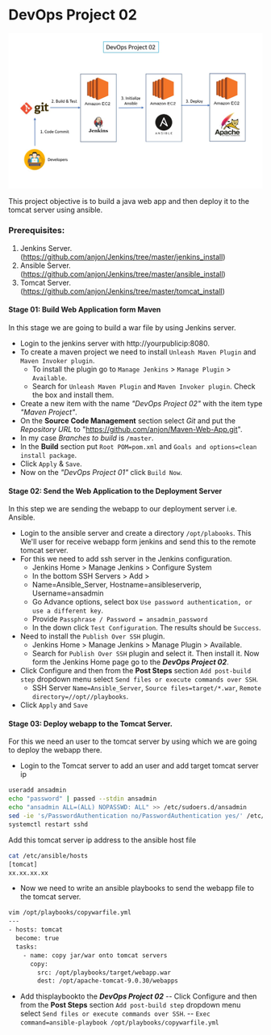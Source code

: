 # DevOps Project 02
![DevOps Project 02](https://github.com/anjon/DevOps-Project/blob/master/devops-project-02.jpg)

This project objective is to build a java web app and then deploy it to the tomcat server using ansible.

### Prerequisites:
1. Jenkins Server. (https://github.com/anjon/Jenkins/tree/master/jenkins_install)
2. Ansible Server. (https://github.com/anjon/Jenkins/tree/master/ansible_install)
3. Tomcat Server.  (https://github.com/anjon/Jenkins/tree/master/tomcat_install)

#### Stage 01: Build Web Application form Maven
In this stage we are going to build a war file by using Jenkins server. 
- Login to the jenkins server with http://yourpublicip:8080.
- To create a maven project we need to install `Unleash Maven Plugin` and `Maven Invoker plugin`.
  - To install the plugin go to `Manage Jenkins` > `Manage Plugin` > `Available`. 
  - Search for `Unleash Maven Plugin` and `Maven Invoker plugin`. Check the box and install them.
- Create a new item with the name *"DevOps Project 02"* with the item type *"Maven Project"*.
- On the **Source Code Management** section select *Git* and put the *Repository URL* to "https://github.com/anjon/Maven-Web-App.git".
- In my case *Branches to build* is `/master`.
- In the **Build** section put `Root POM=pom.xml` and `Goals and options=clean install package`.
- Click `Apply` & `Save`.
- Now on the *"DevOps Project 01"* click `Build Now`.

#### Stage 02: Send the Web Application to the Deployment Server
In this step we are sending the webapp to our deployment server i.e. Ansible. 
- Login to the ansible server and create a directory `/opt/plabooks`. This We'll user for receive webapp form jenkins and send this to the remote tomcat server.
- For this we need to add ssh server in the Jenkins configuration.
  - Jenkins Home > Manage Jenkins > Configure System
  - In the bottom SSH Servers > Add > 
  - Name=Ansible_Server, Hostname=ansibleserverip, Username=ansadmin
  - Go Advance options, select box `Use password authentication, or use a different key`.
  - Provide `Passphrase / Password = ansadmin_password`
  - In the down click `Test Configuration`. The results should be `Success`.
- Need to install the `Publish Over SSH` plugin. 
  - Jenkins Home > Manage Jenkins > Manage Plugin > Available.
  - Search for `Publish Over SSH` plugin and select it. Then install it. 
Now form the Jenkins Home page go to the ***DevOps Project 02***.
- Click Configure and then from the **Post Steps** section `Add post-build step` dropdown menu select `Send files or execute commands over SSH`.
  - SSH Server `Name=Ansible_Server`, `Source files=target/*.war`, `Remote directory=//opt//playbooks`. 
- Click `Apply` and `Save`

#### Stage 03: Deploy webapp to the Tomcat Server. 
For this we need an user to the tomcat server by using which we are going to deploy the webapp there. 
- Login to the Tomcat server to add an user and add target tomcat server ip 
```sh 
useradd ansadmin
echo "password" | passed --stdin ansadmin
echo "ansadmin ALL=(ALL) NOPASSWD: ALL" >> /etc/sudoers.d/ansadmin
sed -ie 's/PasswordAuthentication no/PasswordAuthentication yes/' /etc/ssh/sshd_config
systemctl restart sshd
```
Add this tomcat server ip address to the ansible host file
```sh
cat /etc/ansible/hosts
[tomcat]
xx.xx.xx.xx
```
- Now we need to write an ansible playbooks to send the webapp file to the tomcat server. 
```sh
vim /opt/playbooks/copywarfile.yml
---
- hosts: tomcat 
  become: true
  tasks: 
    - name: copy jar/war onto tomcat servers
      copy:
        src: /opt/playbooks/target/webapp.war 
        dest: /opt/apache-tomcat-9.0.30/webapps
```
- Add thisplaybookto the ***DevOps Project 02***
  -- Click Configure and then from the **Post Steps** section `Add post-build step` dropdown menu select `Send files or execute commands over SSH`.
  -- `Exec command=ansible-playbook /opt/playbooks/copywarfile.yml`

